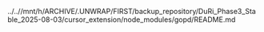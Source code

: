 ../..//mnt/h/ARCHIVE/.UNWRAP/FIRST/backup_repository/DuRi_Phase3_Stable_2025-08-03/cursor_extension/node_modules/gopd/README.md
